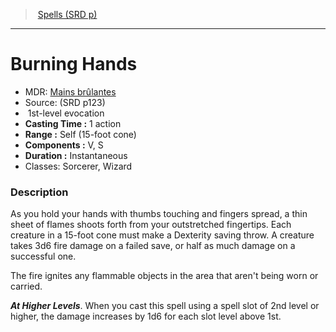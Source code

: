 ﻿---
!SpellVO
Level: 1
Type: evocation
CastingTime: 1 action
Range: Self (15-foot cone)
Components: V, S
Duration: Instantaneous
Classes: Sorcerer, Wizard
Id: spells_vo.md#burning-hands
ParentLink: spells_vo.md#spells-srd-p
Name: Burning Hands
ParentName: Spells (SRD p)
NameLevel: 1
AltName: '[Mains brûlantes](hd_spells_mains_brulantes.md)'
Source: (SRD p123)
Attributes: {}
---
> [Spells (SRD p)](srd_spells.md)

---

# Burning Hands

- MDR: [Mains brûlantes](hd_spells_mains_brulantes.md)
- Source: (SRD p123)
-  1st-level evocation
- **Casting Time :** 1 action
- **Range :** Self (15-foot cone)
- **Components :** V, S
- **Duration :** Instantaneous
- Classes: Sorcerer, Wizard

### Description

As you hold your hands with thumbs touching and fingers spread, a thin sheet of flames shoots forth from your outstretched fingertips. Each creature in a 15-foot cone must make a Dexterity saving throw. A creature takes 3d6 fire damage on a failed save, or half as much damage on a successful one.

The fire ignites any flammable objects in the area that aren't being worn or carried.

**_At Higher Levels_**. When you cast this spell using a spell slot of 2nd level or higher, the damage increases by 1d6 for each slot level above 1st.

